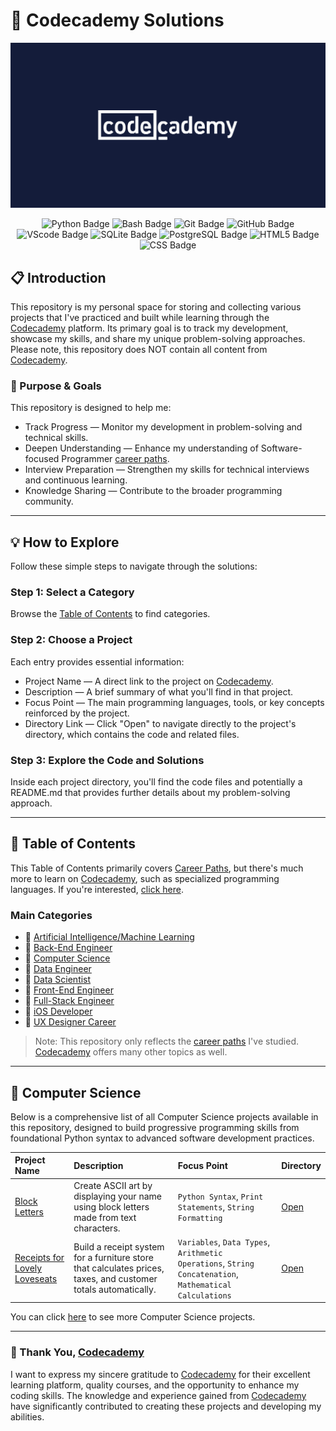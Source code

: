 # 🧠 Codecademy Solutions

[![Codecadmey Logo](./image/codecademy-logo.png)](https://www.codecademy.com/)

<section align="center">
    <span>
        <img alt="Python Badge" src="https://img.shields.io/badge/python-transparent?style=for-the-badge&logo=python&logoColor=fff&color=4584b6">
    </span>
    <span>
        <img alt="Bash Badge" src="https://img.shields.io/badge/bash-transparent?style=for-the-badge&logo=gnu%20bash&logoColor=fff&color=3e3b3b">
    </span>
    <span>
        <img alt="Git Badge" src="https://img.shields.io/badge/git-transparent?style=for-the-badge&logo=git&logoColor=fff&color=F1502F">
    </span>
    <span>
        <img alt="GitHub Badge" src="https://img.shields.io/badge/github-transparent?style=for-the-badge&logo=github&logoColor=fff&color=%23181717">
    </span>
    <span>
        <img alt="VScode Badge" src="https://img.shields.io/badge/vscode-transparent?style=for-the-badge&logo=vscode&labelColor=fff&color=0078d7">
    </span>
    <span>
        <img alt="SQLite Badge" src="https://img.shields.io/badge/sqlite-transparent?style=for-the-badge&logo=sqlite&logoColor=fff&color=%23003B57">
    </span>
    <span>
        <img alt="PostgreSQL Badge" src="https://img.shields.io/badge/postgresql-transparent?style=for-the-badge&logo=postgresql&logoColor=fff&color=008bb9">
    </span>
    <span>
        <img alt="HTML5 Badge" src="https://img.shields.io/badge/HTML5-transparent?style=for-the-badge&logo=html5&logoColor=fff&color=e34f26">
    </span>
    <span>
        <img alt="CSS Badge" src="https://img.shields.io/badge/CSS-transparent?style=for-the-badge&logo=css&logoColor=fff&color=%232965f1">
    </span>
</section>

## 📋 Introduction

This repository is my personal space for storing and collecting various projects that I've practiced and built while learning through the [Codecademy](https://www.codecademy.com/) platform. Its primary goal is to track my development, showcase my skills, and share my unique problem-solving approaches. Please note, this repository does NOT contain all content from [Codecademy](https://www.codecademy.com/).

### 🎯 Purpose & Goals
This repository is designed to help me:

* Track Progress — Monitor my development in problem-solving and technical skills.
* Deepen Understanding — Enhance my understanding of Software-focused Programmer [career paths](https://www.codecademy.com/catalog/subject/all).
* Interview Preparation — Strengthen my skills for technical interviews and continuous learning.
* Knowledge Sharing — Contribute to the broader programming community.

---

## 💡 How to Explore

Follow these simple steps to navigate through the solutions:

### Step 1: Select a Category

Browse the [Table of Contents](#-table-of-contents) to find categories.

### Step 2: Choose a Project

Each entry provides essential information:

* Project Name — A direct link to the project on [Codecademy](https://www.codecademy.com/).
* Description — A brief summary of what you'll find in that project.
* Focus Point — The main programming languages, tools, or key concepts reinforced by the project.
* Directory Link — Click "Open" to navigate directly to the project's directory, which contains the code and related files.

### Step 3: Explore the Code and Solutions

Inside each project directory, you'll find the code files and potentially a README.md that provides further details about my problem-solving approach.

---

## 📁 Table of Contents

This Table of Contents primarily covers [Career Paths](https://www.codecademy.com/catalog/subject/all), but there's much more to learn on [Codecademy](https://www.codecademy.com/), such as specialized programming languages. If you're interested, [click here](https://www.codecademy.com/).

### Main Categories

* 📂 [Artificial Intelligence/Machine Learning]()
* 📂 [Back-End Engineer]()
* 📂 [Computer Science](./computer-science/)
* 📂 [Data Engineer]()
* 📂 [Data Scientist]()
* 📂 [Front-End Engineer]()
* 📂 [Full-Stack Engineer]()
* 📂 [iOS Developer]()
* 📂 [UX Designer Career]()

> Note: This repository only reflects the [career paths](https://www.codecademy.com/catalog/subject/all) I've studied. [Codecademy](https://www.codecademy.com/) offers many other topics as well.

---

## 📂 Computer Science

Below is a comprehensive list of all Computer Science projects available in this repository, designed to build progressive programming skills from foundational Python syntax to advanced software development practices.

| Project Name | Description | Focus Point | Directory |
| :------------------------- | :------------------------------------------------------------------------------------------------------------------------------------------------------------------------------------------- | :---------------------------------- | :---------------------- |
| [Block Letters](https://www.codecademy.com/journeys/computer-science/paths/cscj-22-intro-to-programming/tracks/cscj-22-introduction-to-computer-science-career-path/modules/cscj-22-python-hello-world/projects/python-block-letters) | Create ASCII art by displaying your name using block letters made from text characters. | `Python Syntax`, `Print Statements`, `String Formatting` | [Open](./computer-science/01-block-letters/) |
| [Receipts for Lovely Loveseats](https://www.codecademy.com/journeys/computer-science/paths/cscj-22-intro-to-programming/tracks/cscj-22-introduction-to-computer-science-career-path/modules/cscj-22-python-hello-world/projects/python-furniture-store) | Build a receipt system for a furniture store that calculates prices, taxes, and customer totals automatically. | `Variables`, `Data Types`, `Arithmetic Operations`, `String Concatenation`, `Mathematical Calculations` | [Open](./computer-science/02-receipts-for-lovely-loveseats/) |

You can click [here](./computer-science/) to see more Computer Science projects.

---

### 🙏 Thank You, [Codecademy](https://www.codecademy.com/)

I want to express my sincere gratitude to [Codecademy](https://www.codecademy.com/) for their excellent learning platform, quality courses, and the opportunity to enhance my coding skills. The knowledge and experience gained from [Codecademy](https://www.codecademy.com/) have significantly contributed to creating these projects and developing my abilities.
